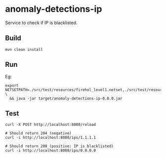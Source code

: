 # anomaly-detections-ip

Service to check if IP is blacklisted.

## Build

```shell script
mvn clean install
```

## Run

Eg:

```shell script
export NETSETPATH=./src/test/resources/firehol_level1.netset,./src/test/resources/firehol_level2.netset \
  && java -jar target/anomaly-detections-ip-0.0.0.jar
```

## Test

```shell script
curl -X POST http://localhost:8080/reload

# Should return 204 (negative)
curl -i http://localhost:8080/ips/1.1.1.1

# Should return 200 (positive: IP is blacklisted)
curl -i http://localhost:8080/ips/0.0.0.0
```